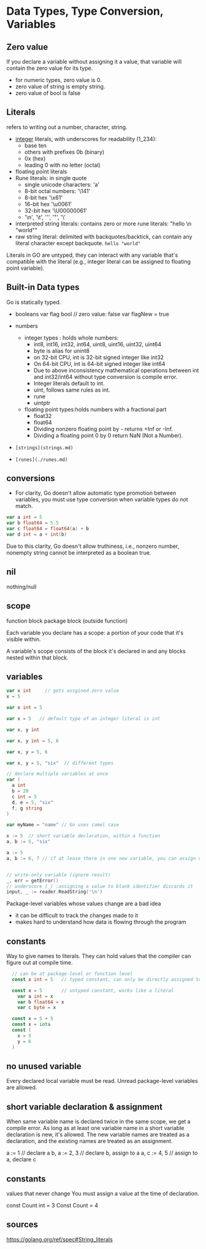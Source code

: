 # Data Types, Type Conversion, Variables

## Zero value
If you declare a variable without assigning it a value, that variable will contain the zero value for its type.
- for numeric types, zero value is 0.
- zero value of string is empty string.
- zero value of bool is false

## Literals
refers to writing out a number, character, string.
- [integer](integer.md) literals, with underscores for readability (1_234):
  - base ten
  - others with prefixes 0b (binary)
  - 0x (hex)
  - leading 0 with no letter (octal)
- floating point literals
- Rune literals: in single quote
  - single unicode characters: 'a'
  - 8-bit octal numbers: '\141'
  - 8-bit hex '\x61'
  - 16-bit hex '\u0061'
  - 32-bit hex '\U00000061'
  - '\n', '\t', '\'', '\"', '\\'
- interpreted string literals: contains zero or more rune literals: "hello \n \"world\""
- raw string literal: delimited with backquotes/backtick, can contain any literal character except backquote.
  `hello
  "world"`

Literals in GO are untyped, they can interact with any variable that's compatible with the literal (e.g., integer literal can be assigned to floating point variable).


## Built-in Data types
Go is statically typed.

- booleans
   var flag bool // zero value: false
   var flagNew = true

- numbers
  - integer types : holds whole numbers:
    - int8, int16, int32, int64, uint8, uint16, uint32, uint64
    - byte is alias for unint8
    - on 32-bit CPU, int is 32-bit signed integer like int32
    - On 64-bit CPU, int is 64-bit signed integer like int64
    - Due to above inconsistency mathematical operations between int and int32/int64 without type conversion is compile error.
    - Integer literals default to int.
    - uint, follows same rules as int.
    - rune
    - uintptr
  - floating point types:holds numbers with a fractional part
    - float32
    - float64
    - Dividing nonzero floating point by - returns +Inf or -Inf.
    - Dividing a floating point 0 by 0 return NaN (Not a Number).

- `[strings](strings.md)`
- `[runes](./runes.md)`




## conversions
- For clarity, Go doesn't allow automatic type promotion between variables, you must use type conversion when variable types do not match.

```go
var a int = 5
var b float64 = 5.5
var c float64 = float64(a) + b
var d int = a + int(b)
```
Due to this clarity, Go doesn't allow truthiness, i.e., nonzero number, nonempty string cannot be interpreted as a boolean true.


## nil
nothing/null


## scope
function block
package block (outside function)

Each variable you declare has a scope: a portion of your code that it's visible within.

A variable's scope consists of the block it's declared in and any blocks nested within that block.


## variables
```go
var x int     // gets assgined zero value
x = 5

var x int = 5

var x = 5   // default type of an integer literal is int

var x, y int

var x, y int = 5, 6

var x, y = 5, 6

var x, y = 5, "six"  // different types

// declare multiple variables at once
var (
  a int
  b = 20
  c int = 5
  d, e = 5, "six"
  f, g string
)

var myName = "name" // Go uses camel case

x := 5  // short variable declaration, within a function
a, b := 5, "six"

a := 5
a, b := 6, 7 // if at lease there in one new variable, you can assign values to existing variables


// write-only variable (ignore result)
_, err = getError()
// underscore (_) :assigning a value to blank identifier discards it
input, _ := reader.ReadString('\n')
```
Package-level variables whose values change are a bad idea
- it can be difficult to track the changes made to it
- makes hard to understand how data is flowing through the program

## constants
Way to give names to literals. They can hold values that the compiler can figure out at compile time.
```go
  // can be at package-level or function level
  const x int = 5   // typed constant, can only be directly assigned to a variable of that type

  const x = 5       // untyped constant, works like a literal
    var a int = x
    var b float64 = x
    var c byte = x

  const x = 5 + 5
  const x = iota
  const (
    x = 5
    y = 6
  )
```

## no unused variable
Every declared local variable must be read. Unread package-level variables are allowed.

## short variable declaration & assignment
When same variable name is declared twice in the same scope, we get a compile error.
As long as at least one variable name in a short variable declaration is new, it's allowed. The new variable names are treated as a declaration, and the existing names are treated as an assignment.

  a := 1 // declare a
  b, a := 2, 3 // declare b, assign to a
  a, c := 4, 5 // assign to a, declare c

## constants
values that never change
You must assign a value at the time of declaration.

  const Count int = 3
  Const Count = 4


## sources
https://golang.org/ref/spec#String_literals

